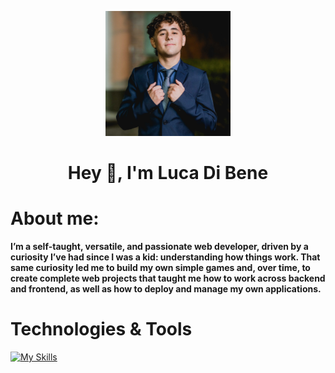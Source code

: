 <p align="center">
    <img width="200" src="img/Me.jpg">
</p>

<h1 align="center">Hey 👋, I'm Luca Di Bene</h1>
<h1>About me:</h1>
<b>I’m a self-taught, versatile, and passionate web developer, driven by a curiosity I’ve had since I was a kid: understanding how things work. That same curiosity led me to build my own simple games and, over time, to create complete web projects that taught me how to work across backend and frontend, as well as how to deploy and manage my own applications.</b>

<h1>Technologies & Tools</h1>

[![My Skills](https://skillicons.dev/icons?i=js,react,nodejs,postgres)](https://skillicons.dev)
